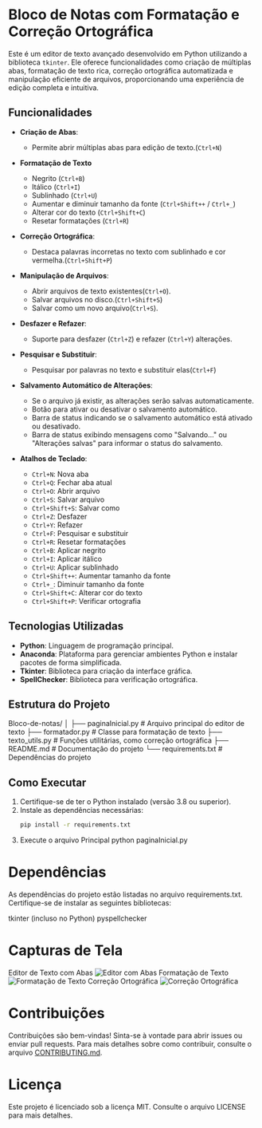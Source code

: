 # Bloco de Notas com Formatação e Correção Ortográfica

Este é um editor de texto avançado desenvolvido em Python utilizando a biblioteca `tkinter`. Ele oferece funcionalidades como criação de múltiplas abas, formatação de texto rica, correção ortográfica automatizada e manipulação eficiente de arquivos, proporcionando uma experiência de edição completa e intuitiva.

## Funcionalidades

- **Criação de Abas**: 
  - Permite abrir múltiplas abas para edição de texto.(`Ctrl+N`)
- **Formatação de Texto**
  - Negrito (`Ctrl+B`)
  - Itálico (`Ctrl+I`)
  - Sublinhado (`Ctrl+U`)
  - Aumentar e diminuir tamanho da fonte (`Ctrl+Shift++` / `Ctrl+_`)
  - Alterar cor do texto (`Ctrl+Shift+C`)
  - Resetar formatações (`Ctrl+R`)
- **Correção Ortográfica**:
  - Destaca palavras incorretas no texto com sublinhado e cor vermelha.(`Ctrl+Shift+P`)
- **Manipulação de Arquivos**:
  - Abrir arquivos de texto existentes(`Ctrl+O`).
  - Salvar arquivos no disco.(`Ctrl+Shift+S`)
  - Salvar como um novo arquivo(`Ctrl+S`).
- **Desfazer e Refazer**:
  - Suporte para desfazer (`Ctrl+Z`) e refazer (`Ctrl+Y`) alterações.
- **Pesquisar e Substituir**:
  - Pesquisar por palavras no texto e substituir elas(`Ctrl+F`)
- **Salvamento Automático de Alterações**:
  - Se o arquivo já existir, as alterações serão salvas automaticamente.
  - Botão para ativar ou desativar o salvamento automático.
  - Barra de status indicando se o salvamento automático está ativado ou desativado.
  - Barra de status exibindo mensagens como "Salvando..." ou "Alterações salvas" para informar o status do salvamento.

- **Atalhos de Teclado**:
  - `Ctrl+N`: Nova aba
  - `Ctrl+Q`: Fechar aba atual
  - `Ctrl+O`: Abrir arquivo
  - `Ctrl+S`: Salvar arquivo
  - `Ctrl+Shift+S`: Salvar como
  - `Ctrl+Z`: Desfazer
  - `Ctrl+Y`: Refazer
  - `Ctrl+F`: Pesquisar e substituir
  - `Ctrl+R`: Resetar formatações
  - `Ctrl+B`: Aplicar negrito
  - `Ctrl+I`: Aplicar itálico
  - `Ctrl+U`: Aplicar sublinhado
  - `Ctrl+Shift++`: Aumentar tamanho da fonte
  - `Ctrl+_`: Diminuir tamanho da fonte
  - `Ctrl+Shift+C`: Alterar cor do texto
  - `Ctrl+Shift+P`: Verificar ortografia

## Tecnologias Utilizadas

- **Python**: Linguagem de programação principal.
- **Anaconda**: Plataforma para gerenciar ambientes Python e instalar pacotes de forma simplificada.
- **Tkinter**: Biblioteca para criação da interface gráfica.
- **SpellChecker**: Biblioteca para verificação ortográfica.

## Estrutura do Projeto
Bloco-de-notas/ │ ├── paginaInicial.py # Arquivo principal do editor de texto ├── formatador.py # Classe para formatação de texto ├── texto_utils.py # Funções utilitárias, como correção ortográfica ├── README.md # Documentação do projeto └── requirements.txt # Dependências do projeto


## Como Executar

1. Certifique-se de ter o Python instalado (versão 3.8 ou superior).
2. Instale as dependências necessárias:
   ```bash
   pip install -r requirements.txt
3. Execute o arquivo Principal
    python paginaInicial.py

# Dependências

As dependências do projeto estão listadas no arquivo requirements.txt. Certifique-se de instalar as seguintes bibliotecas:

tkinter (incluso no Python)
pyspellchecker

# Capturas de Tela
Editor de Texto com Abas
<img alt="Editor com Abas" src="ainda vou colocar">
Formatação de Texto
<img alt="Formatação de Texto" src="ainda vou colocar">
Correção Ortográfica
<img alt="Correção Ortográfica" src="ainda vou colocar">


# Contribuições
Contribuições são bem-vindas! Sinta-se à vontade para abrir issues ou enviar pull requests. Para mais detalhes sobre como contribuir, consulte o arquivo [CONTRIBUTING.md](CONTRIBUTING.md).

# Licença
Este projeto é licenciado sob a licença MIT. Consulte o arquivo LICENSE para mais detalhes.